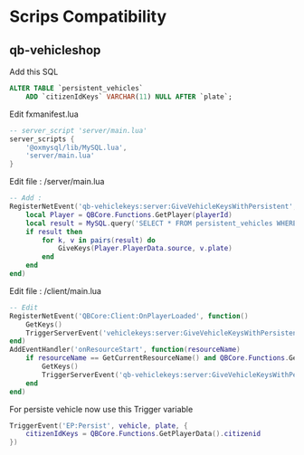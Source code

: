 # Scrips Compatibility

## qb-vehicleshop

Add this SQL

```sql
ALTER TABLE `persistent_vehicles`
    ADD `citizenIdKeys` VARCHAR(11) NULL AFTER `plate`;
```

Edit fxmanifest.lua

```lua
-- server_script 'server/main.lua'
server_scripts {
    '@oxmysql/lib/MySQL.lua',
    'server/main.lua'
}
```

Edit file : /server/main.lua

```lua
-- Add :
RegisterNetEvent('qb-vehiclekeys:server:GiveVehicleKeysWithPersistent', function(playerId)
    local Player = QBCore.Functions.GetPlayer(playerId)
    local result = MySQL.query('SELECT * FROM persistent_vehicles WHERE citizenIdKeys = ?', {Player.PlayerData.citizenid})
    if result then
        for k, v in pairs(result) do
            GiveKeys(Player.PlayerData.source, v.plate)
        end
    end
end)
```

Edit file : /client/main.lua

```lua
-- Edit 
RegisterNetEvent('QBCore:Client:OnPlayerLoaded', function()
    GetKeys()
    TriggerServerEvent('vehiclekeys:server:GiveVehicleKeysWithPersistent', QBCore.Functions.GetPlayerData().source)
end)
AddEventHandler('onResourceStart', function(resourceName)
    if resourceName == GetCurrentResourceName() and QBCore.Functions.GetPlayerData() ~= {} then
        GetKeys()
        TriggerServerEvent('qb-vehiclekeys:server:GiveVehicleKeysWithPersistent', QBCore.Functions.GetPlayerData().source )
    end
end)
```

For persiste vehicle now use this Trigger variable

```lua
TriggerEvent('EP:Persist', vehicle, plate, {
    citizenIdKeys = QBCore.Functions.GetPlayerData().citizenid
})
```

